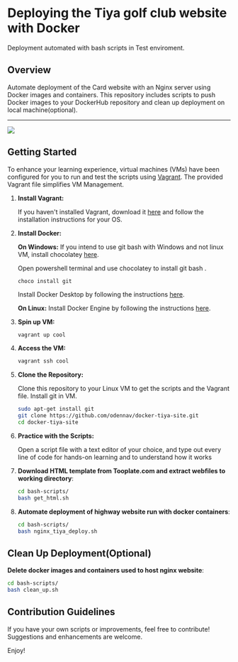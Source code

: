 # Deploying the Tiya golf club website with Docker

Deployment automated with bash scripts in Test enviroment.

## Overview

Automate deployment of the Card website with an Nginx server using Docker images and containers.
This repository includes scripts to push Docker images to your DockerHub repository and clean up deployment on local machine(optional).

******************
![](https://github.com/odennav/docker-nginx-tiya/blob/main/docs/tiya-shot.PNG) 

## Getting Started

To enhance your learning experience, virtual machines (VMs) have been configured for you to run and test the scripts using [Vagrant](https://www.vagrantup.com/).
The provided Vagrant file simplifies VM Management.

1. **Install Vagrant:**
   
   If you haven't installed Vagrant, download it [here](https://www.vagrantup.com/downloads.html) 
   and follow the installation instructions for your OS.

2. **Install Docker:**

   **On Windows:**
   If you intend to use git bash with Windows and not linux VM, install chocolatey [here](https://chocolatey.org/install).

   Open powershell terminal and use chocolatey to install git bash .
   ```console
   choco install git
   ```

   Install Docker Desktop by following the instructions [here](https://docs.docker.com/desktop/install/windows/).


   **On Linux:**
   Install Docker Engine by following the instructions [here](https://docs.docker.com/desktop/install/linux/).


3. **Spin up VM:**
    ```bash
   vagrant up cool
   ```

4. **Access the VM:**
   ```bash
   vagrant ssh cool
   ```

5. **Clone the Repository:**
    
    Clone this repository to your Linux VM to get the scripts and the Vagrant file.     Install git in VM.

   ```bash
   sudo apt-get install git
   git clone https://github.com/odennav/docker-tiya-site.git
   cd docker-tiya-site
   ```

6. **Practice with the Scripts:**

   Open a script file with a text editor of your choice, and type out every line of code for hands-on learning and to understand how it works


7. **Download HTML template from Tooplate.com and extract webfiles to working directory**:
   ```bash
   cd bash-scripts/
   bash get_html.sh
   ```
8. **Automate deployment of highway website run with docker containers**:
   ```bash
   cd bash-scripts/
   bash nginx_tiya_deploy.sh
   ```

## Clean Up Deployment(Optional)
   **Delete docker images and containers used to host nginx website**:
   ```bash
   cd bash-scripts/
   bash clean_up.sh 
   ```
## Contribution Guidelines
   If you have your own scripts or improvements, feel free to contribute! Suggestions and enhancements are welcome.

Enjoy!

